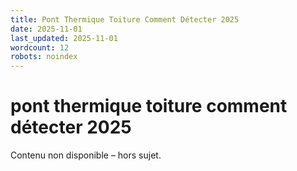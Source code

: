 ```yaml
---
title: Pont Thermique Toiture Comment Détecter 2025
date: 2025-11-01
last_updated: 2025-11-01
wordcount: 12
robots: noindex
---
```


# pont thermique toiture comment détecter 2025

Contenu non disponible – hors sujet.